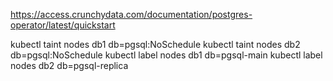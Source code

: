 https://access.crunchydata.com/documentation/postgres-operator/latest/quickstart


kubectl taint nodes db1 db=pgsql:NoSchedule
kubectl taint nodes db2 db=pgsql:NoSchedule
kubectl label nodes db1 db=pgsql-main
kubectl label nodes db2 db=pgsql-replica